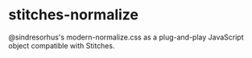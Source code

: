 # stitches-normalize

@sindresorhus's modern-normalize.css as a plug-and-play JavaScript object compatible with Stitches.
